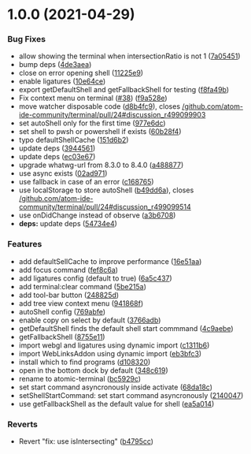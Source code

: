 # 1.0.0 (2021-04-29)


### Bug Fixes

* allow showing the terminal when intersectionRatio is not 1 ([7a05451](https://github.com/atom-ide-community/terminal/commit/7a0545149fc5d5917a322bd06f9f9af7a5308717))
* bump deps ([4de3aea](https://github.com/atom-ide-community/terminal/commit/4de3aea97b0a0495b583c6cf90a63762032bdb7f))
* close on error opening shell ([11225e9](https://github.com/atom-ide-community/terminal/commit/11225e9d4f5d72cb4c28338bed3f88434e5f9d73))
* enable ligatures ([10e64ce](https://github.com/atom-ide-community/terminal/commit/10e64ceba8f13eadc96299da526a59d16d1e341d))
* export getDefaultShell and getFallbackShell for testing ([f8fa49b](https://github.com/atom-ide-community/terminal/commit/f8fa49ba7dec189f93f24055974f642e25a09e19))
* Fix context menu on terminal ([#38](https://github.com/atom-ide-community/terminal/issues/38)) ([f9a528e](https://github.com/atom-ide-community/terminal/commit/f9a528e07b6b2a0d084f9544d4206a05bcbcf864))
* move watcher disposable code ([d8b4fc9](https://github.com/atom-ide-community/terminal/commit/d8b4fc9bb5fab14ed77776ff5d0533ce704fc331)), closes [/github.com/atom-ide-community/terminal/pull/24#discussion_r499099903](https://github.com//github.com/atom-ide-community/terminal/pull/24/issues/discussion_r499099903)
* set autoShell only for the first time ([977e6dc](https://github.com/atom-ide-community/terminal/commit/977e6dc528e557d785587fc5dd9e2d7a0930f482))
* set shell to pwsh or powershell if exists ([60b28f4](https://github.com/atom-ide-community/terminal/commit/60b28f414471aa6a2753ca7b8bc1072c29f10eda))
* typo defaultShellCache ([151d6b2](https://github.com/atom-ide-community/terminal/commit/151d6b2640a291dff0f498c2ef65f3976b31dda8))
* update deps ([3944561](https://github.com/atom-ide-community/terminal/commit/3944561566f501d759b3457d26534a12e8a4474b))
* update deps ([ec03e67](https://github.com/atom-ide-community/terminal/commit/ec03e673b6f001a955b2d6e2f2ea7021dcd6c64c))
* upgrade whatwg-url from 8.3.0 to 8.4.0 ([a488877](https://github.com/atom-ide-community/terminal/commit/a488877a2a2d1faaf86c7034e998feee9cc81d8e))
* use async exists ([02ad971](https://github.com/atom-ide-community/terminal/commit/02ad9714d15ffe09c13b5a4e982946da262cefc8))
* use fallback in case of an error ([c168765](https://github.com/atom-ide-community/terminal/commit/c168765a9a0190332414992c6edc73bb3703b89f))
* use localStorage to store autoShell ([b49dd6a](https://github.com/atom-ide-community/terminal/commit/b49dd6aa27378323a008fcd78ec7beb2732df381)), closes [/github.com/atom-ide-community/terminal/pull/24#discussion_r499099514](https://github.com//github.com/atom-ide-community/terminal/pull/24/issues/discussion_r499099514)
* use onDidChange instead of observe ([a3b6708](https://github.com/atom-ide-community/terminal/commit/a3b67085261f747c42a591c6d153560636ea9f95))
* **deps:** update deps ([54734e4](https://github.com/atom-ide-community/terminal/commit/54734e403efdc876170e148a226d626da7bed8fa))


### Features

* add defaultSellCache to improve performance ([16e51aa](https://github.com/atom-ide-community/terminal/commit/16e51aa619c44f35b09672d5d563f48d9d02ac1c))
* add focus command ([fef8c6a](https://github.com/atom-ide-community/terminal/commit/fef8c6a003be0ee7ce9bf22381c0a34a7b712a2a))
* add ligatures config (default to true) ([6a5c437](https://github.com/atom-ide-community/terminal/commit/6a5c437661f0e45e2cbfbb36858af20cdf41a52f))
* add terminal:clear command ([5be215a](https://github.com/atom-ide-community/terminal/commit/5be215af5ab3b8b171526d64ad23df64f687de64))
* add tool-bar button ([248825d](https://github.com/atom-ide-community/terminal/commit/248825dbb2608d42fe4d1d0412c50fbb507c61ea))
* add tree view context menu ([941868f](https://github.com/atom-ide-community/terminal/commit/941868f157e71a3c8d2ed41efdfcfab772e88104))
* autoShell config ([769abfe](https://github.com/atom-ide-community/terminal/commit/769abfe9c66ec71e7537a7ec07387071ff79ccef))
* enable copy on select by default ([3766adb](https://github.com/atom-ide-community/terminal/commit/3766adb12ee0888d2f2ca1fec45b00097a623469))
* getDefaultShell finds the default shell start commmand ([4c9aebe](https://github.com/atom-ide-community/terminal/commit/4c9aebe6dfdbb182a57b3c2137ef48923b0c1542))
* getFallbackShell ([8755e11](https://github.com/atom-ide-community/terminal/commit/8755e11762a40fbe754778631828c163ca5608ec))
* import webgl and ligatures using dynamic import ([c1311b6](https://github.com/atom-ide-community/terminal/commit/c1311b6dcb8279de02fe75efd3688a723eb925e3))
* import WebLinksAddon using dynamic import ([eb3bfc3](https://github.com/atom-ide-community/terminal/commit/eb3bfc31d72f062cc5dc4e84817ede4d08fa7f49))
* install which to find programs ([d108320](https://github.com/atom-ide-community/terminal/commit/d1083206f4741c54c4ac7b89d3f8a5566ebb43cf))
* open in the bottom dock by default ([348c619](https://github.com/atom-ide-community/terminal/commit/348c61979177c0dba80988afa587d492258f79b1))
* rename to atomic-terminal ([bc5929c](https://github.com/atom-ide-community/terminal/commit/bc5929cc258a42f62974c88748ba3ccfed3c779c))
* set start command asyncronously inside activate ([68da18c](https://github.com/atom-ide-community/terminal/commit/68da18c2934709737cecb5fde3f92745b7f32801))
* setShellStartCommand: set start command asyncronously ([2140047](https://github.com/atom-ide-community/terminal/commit/21400478a5c4e10d5219403d0f7d5c8c57b8e97f))
* use getFallbackShell as the default value for shell ([ea5a014](https://github.com/atom-ide-community/terminal/commit/ea5a01467e56e2856c8342dc62c5fa5ea59a525f))


### Reverts

* Revert "fix: use isIntersecting" ([b4795cc](https://github.com/atom-ide-community/terminal/commit/b4795cc55c1853560065e29b8313f3f3b180f92b))
